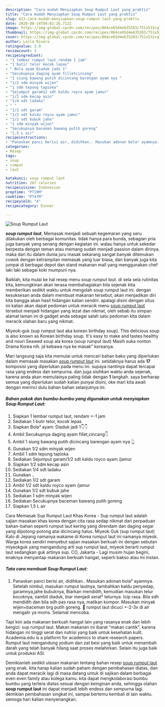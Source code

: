 ```yaml
---
description: "Cara mudah Menyiapkan Soup Rumput Laut yang praktis"
title: "Cara mudah Menyiapkan Soup Rumput Laut yang praktis"
slug: 623-cara-mudah-menyiapkan-soup-rumput-laut-yang-praktis
date: 2020-08-14T04:02:26.712Z
image: https://img-global.cpcdn.com/recipes/864ce65d4e635203/751x532cq70/soup-rumput-laut-foto-resep-utama.jpg
thumbnail: https://img-global.cpcdn.com/recipes/864ce65d4e635203/751x532cq70/soup-rumput-laut-foto-resep-utama.jpg
cover: https://img-global.cpcdn.com/recipes/864ce65d4e635203/751x532cq70/soup-rumput-laut-foto-resep-utama.jpg
author: Leila Rivera
ratingvalue: 3.9
reviewcount: 3
recipeingredient:
- "1 lembar rumput laut rendam 1 jam"
- "1 butir telor kocok lepas"
- " Bola ayam Diaduk jadi 1"
- "Secukupnya daging ayam filletcincang"
- "1 siung bawang putih dicincang barengan ayam nya "
- "1/2 sdm minyak wijen"
- "1 sdm tepung tapioka"
- "Sejumput garam12 sdt kaldu royco ayam jamur"
- "1/2 sdm kecap asin"
- "1/4 sdt ladaku"
- " "
- "1/2 sdt garam"
- "1/2 sdt kaldu royco ayam jamur"
- "1/2 sdt bubuk jahe"
- "1 sdm minyak wijen"
- "Secukupnya baceman bawang putih goreng"
- "1,5 L air"
recipeinstructions:
- "Panaskan panci berisi air, didihkan.. Masukan adonan bola² ayamnya. Setelah nimbul, masukan rumput lautnya, tambahkan kaldu penyedap, garamnya,jahe bubuknya, Biarkan mendidih, kemudian masukan telur kocoknya, sambil diaduk, biar menjadi serat² telurnya. Icip rasa. Bila sdh mendidih dan bila sdh pas rasa nya, matikan kompor. Masukan minyak wijen+baceman brg putih goreng. 📝 rumput laut dicuci +-2-3x di air mengalir ya moms. Selamat mencoba."
categories:
- Resep
tags:
- soup
- rumput
- laut

katakunci: soup rumput laut 
nutrition: 267 calories
recipecuisine: Indonesian
preptime: "PT19M"
cooktime: "PT47M"
recipeyield: "4"
recipecategory: Dinner

---
```



![Soup Rumput Laut](https://img-global.cpcdn.com/recipes/864ce65d4e635203/751x532cq70/soup-rumput-laut-foto-resep-utama.jpg)

<b><i>soup rumput laut</i></b>, Memasak menjadi sebuah kegemaran yang seru dilakukan oleh berbagai komunitas. tidak hanya para bunda, sebagian pria juga banyak yang senang dengan kegiatan ini. walau hanya untuk sekedar berpesta dengan teman atau memang sudah menjadi passion dalam dirinya. maka dari itu dalam dunia juru masak sekarang sangat banyak ditemukan cowok dengan ketrampilan memasak yang luar biasa, dan banyak juga kita jumpai di berbagai depot dan stand makanan mall yang menggunakan chef laki laki sebagai koki mumpuni nya.

Baiklah, kita mulai ke hal resep menu <i>soup rumput laut</i>. di sela sela rutinitas kita, kemungkinan akan terasa membahagiakan bila sejenak kita memberikan sedikit waktu untuk mengolah soup rumput laut ini. dengan kesuksesan anda dalam membuat makanan tersebut, akan menjadikan diri kita bangga akan hasil hidangan kalian sendiri. apalagi disini dengan situs ini kalian akan dapat pedoman untuk meracik menu <u>soup rumput laut</u> tersebut menjadi hidangan yang lezat dan nikmat, oleh sebab itu simpan alamat laman ini di gadget anda sebagai salah satu pedoman kita dalam meracik olahan baru yang nikmat.

Miyeok-guk (sup rumput laut aka korean birthday soup). This delicious soup is also known as Korean birthday soup. It&#39;s easy to make and tastes healthy and nouri Seawed soup ala korea (soup rumput laut) Masih suka nonton Drama Korea nih. jd kebawa nya ke masak&#34; koreanya.


Mari langsung saja kita memulai untuk mencari bahan baku yang diperlukan dalam memasak masakan <u><i>soup rumput laut</i></u> ini. setidaknya harus ada <b>17</b> komposisi yang diperlukan pada menu ini. supaya nantinya dapat tercapai rasa yang endess dan sempurna. dan juga sisihkan waktu anda sejenak, karena anda akan memulainya paling tidak dengan <b>1</b> langkah. saya berharap semua yang diperlukan sudah kalian punyai disini, oke mari kita awali dengan merinci dulu bahan bahan selanjutnya ini.

<!--inarticleads1-->

##### Bahan pokok dan bumbu-bumbu yang digunakan untuk menyiapkan Soup Rumput Laut:

1. Siapkan 1 lembar rumput laut, rendam +-1 jam
1. Sediakan 1 butir telor, kocok lepas
1. Siapkan  Bola² ayam: Diaduk jadi 1👇👇
1. Ambil Secukupnya daging ayam fillet,cincang👇
1. Ambil 1 siung bawang putih dicincang barengan ayam nya 👆
1. Gunakan 1/2 sdm minyak wijen
1. Ambil 1 sdm tepung tapioka
1. Sediakan Sejumput garam/1/2 sdt kaldu royco ayam /jamur
1. Siapkan 1/2 sdm kecap asin
1. Sediakan 1/4 sdt ladaku
1. Gunakan  ..
1. Sediakan 1/2 sdt garam
1. Ambil 1/2 sdt kaldu royco ayam /jamur
1. Gunakan 1/2 sdt bubuk jahe
1. Sediakan 1 sdm minyak wijen
1. Sediakan Secukupnya baceman bawang putih goreng
1. Siapkan 1,5 L air


Cara Memasak Sup Rumput Laut Khas Korea - Sup rumput laut adalah sajian masakan khas korea dengan cita rasa sedap nikmat dari perpaduan bahan-bahan seperti rumput laut kering yang direndam dan daging segar yang dipotong-potong atai dicincang halus. Miyeok Guk (sup rumput laut) Kalo di Jepang namanya wakame di Korea rumput laut ini namanya miyeok. Warga korea sendiri menyebut sajian masakan berkuah ini dengan sebutan miyeokguk yang mengandung arti sup rumput laut, miyeok berarti rumput laut sedangkan guk artinya sup. CO, Jakarta - Lagi musim hujan begini, enaknya menyantap makanan berkuah hangat, seperti bakso atau mi instan. 

<!--inarticleads2-->

##### Tata cara membuat Soup Rumput Laut:

1. Panaskan panci berisi air, didihkan.. Masukan adonan bola² ayamnya. Setelah nimbul, masukan rumput lautnya, tambahkan kaldu penyedap, garamnya,jahe bubuknya, Biarkan mendidih, kemudian masukan telur kocoknya, sambil diaduk, biar menjadi serat² telurnya. Icip rasa. Bila sdh mendidih dan bila sdh pas rasa nya, matikan kompor. Masukan minyak wijen+baceman brg putih goreng. 📝 rumput laut dicuci +-2-3x di air mengalir ya moms. Selamat mencoba.


Tapi kini ada makanan berkuah hangat lain yang rasanya enak dan lebih bergizi: sup rumput laut. Makan makanan ini ibarat &#34;makan cantik&#34;, karena hidangan ini tinggi serat dan nutrisi yang baik untuk kesehatan kulit. Academia.edu is a platform for academics to share research papers. Rumput laut mengandung yodium dan zat besi yang baik untuk menambah darah yang telah banyak hilang saat proses melahirkan. Selain itu juga baik untuk produksi ASI. 

Demikianlah sedikit ulasan makanan tentang bahan resep <u>soup rumput laut</u> yang enak. kita harap kalian sudah paham dengan pembahasan diatas, dan anda dapat meracik lagi di masa datang untuk di sajikan dalam berbagai even even family atau kolega kamu. kita dapat mengkolaborasi bumbu bumbu yang tertera diatas sesuai dengan keinginan anda, sehingga olahan <b>soup rumput laut</b> ini dapat menjadi lebih endess dan sempurna lagi. demikian pembahasan singkat ini, sampai bertemu kembali di lain waktu. semoga hari kalian menyenangkan.
